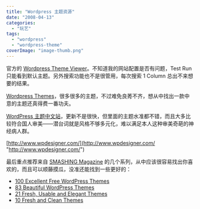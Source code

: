 ```yaml
---
title: "Wordpress 主题资源"
date: "2008-04-13"
categories: 
  - "玩艺"
tags: 
  - "wordpress"
  - "wordpress-theme"
coverImage: "image-thumb.png"
---
```


官方的 [Wordpress Theme Viewer](http://themes.wordpress.net/)。不知道我的网站配置是否有问题，Test Run 只能看到默认主题。另外搜索功能也不是很管用，每次搜索 1 Column 总出不来想要的结果。

[Wordpress Themes](http://www.wpthemesfree.com/)，很多很多的主题，不过难免良莠不齐，想从中找出一款中意的主题还真得费一番功夫。

[WordPress 主题中文站](http://wordpresstheme.cn/)，更新不是很快，但里面的主题水准都不错，而且大多比较符合国人审美——潜台词就是风格不够多元化，难以满足本人这种审美奇葩的神经病人群。

[http://www.wpdesigner.com/](http://www.wpdesigner.com/ "http://www.wpdesigner.com/")

最后重点推荐来自 [SMASHING Magazine](http://www.smashingmagazine.com/) 的几个系列，从中应该很容易找出你喜欢的，而且可以顺藤摸瓜，没准还能找到一些更好的：

- [100 Excellent Free WordPress Themes](http://www.smashingmagazine.com/2008/01/08/100-excellent-free-high-quality-wordpress-themes/)
-  [83 Beautiful WordPress Themes](http://www.smashingmagazine.com/2007/02/09/83-beautiful-wordpress-themes-you-probably-havent-seen/)
-  [21 Fresh, Usable and Elegant Themes](http://www.smashingmagazine.com/2007/06/26/21-fresh-usable-and-elegant-wordpress-themes/)
-  [10 Fresh and Clean Themes](http://www.smashingmagazine.com/2007/05/07/10-fresh-elegant-and-clean-wordpress-themes/)
